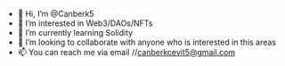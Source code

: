 - 👋 Hi, I’m @Canberk5
- 👀 I’m interested in Web3/DAOs/NFTs
- 🌱 I’m currently learning Solidity
- 💞️ I’m looking to collaborate with anyone who is interested in this areas
- 📫 You can reach me via email //canberkcevit5@gmail.com

<!---
Canberk5/Canberk5 is a ✨ special ✨ repository because its `README.md` (this file) appears on your GitHub profile.
You can click the Preview link to take a look at your changes.
--->
